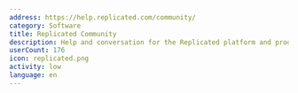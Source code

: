 ```yaml
---
address: https://help.replicated.com/community/
category: Software
title: Replicated Community
description: Help and conversation for the Replicated platform and products
userCount: 176
icon: replicated.png
activity: low
language: en
---
```

